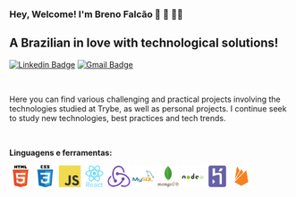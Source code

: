 ### Hey, Welcome! I'm Breno Falcão 👋 🚀 👨‍💻
## A Brazilian in love with technological solutions!

[![Linkedin Badge](https://img.shields.io/badge/-LinkedIn-blue?style=flat-square&logo=Linkedin&logoColor=white&link=https://www.linkedin.com/breno-falcao)](https://www.linkedin.com/in/breno-falcao/) 
[![Gmail Badge](https://img.shields.io/badge/-Gmail-red?style=flat-square&logo=Gmail&logoColor=white&link=mailto:falcaobreno@gmail.com)](mailto:falcaobreno@gmail.com)

<br />

<p>Here you can find various challenging and practical projects involving the technologies studied at Trybe, as well as personal projects. I continue seek to study new technologies, best practices and tech trends.</p> 

<br />

**Linguagens e ferramentas:**  

<p align="left">
  <img src="https://raw.githubusercontent.com/devicons/devicon/master/icons/html5/html5-original-wordmark.svg" alt="html5" width="40" height="40"/> 
  <img src="https://raw.githubusercontent.com/devicons/devicon/master/icons/css3/css3-original-wordmark.svg" alt="css3" width="40" height="40"/> 
  <img src="https://raw.githubusercontent.com/devicons/devicon/master/icons/javascript/javascript-original.svg" alt="javascript" width="40" height="40"/> 
  <img src="https://raw.githubusercontent.com/devicons/devicon/master/icons/react/react-original-wordmark.svg" alt="react" width="40" height="40"/> 
  <img src="https://raw.githubusercontent.com/devicons/devicon/master/icons/redux/redux-original.svg" alt="redux" width="40" height="40"/> 
  <img src="https://raw.githubusercontent.com/devicons/devicon/master/icons/mysql/mysql-original-wordmark.svg" alt="mysql" width="40" height="40"/> 
  <img src="https://raw.githubusercontent.com/devicons/devicon/master/icons/mongodb/mongodb-original-wordmark.svg" alt="mongodb" width="40" height="40"/> 
  <img src="https://raw.githubusercontent.com/devicons/devicon/master/icons/nodejs/nodejs-original-wordmark.svg" alt="nodejs" width="40" height="40"/>
  <img src="https://raw.githubusercontent.com/devicons/devicon/master/icons/heroku/heroku-plain.svg" alt="heroku" width="40" height="40" />
  <img src="https://raw.githubusercontent.com/devicons/devicon/master/icons/firebase/firebase-plain.svg" alt="heroku" width="40" height="40" />
</p>
